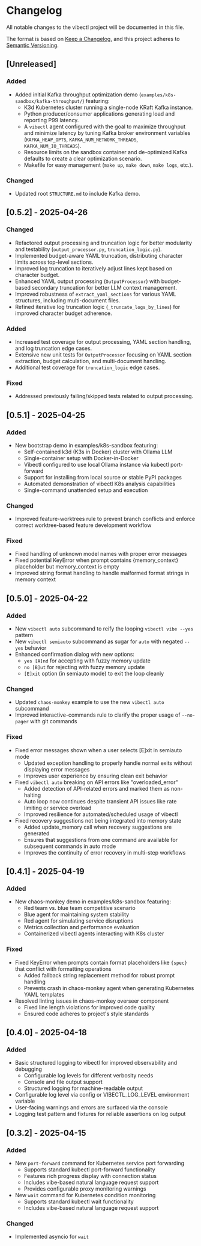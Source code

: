 # Changelog

All notable changes to the vibectl project will be documented in this file.

The format is based on [Keep a Changelog](https://keepachangelog.com/en/1.0.0/),
and this project adheres to [Semantic Versioning](https://semver.org/spec/v2.0.0.html).

## [Unreleased]

### Added
- Added initial Kafka throughput optimization demo (`examples/k8s-sandbox/kafka-throughput/`) featuring:
  - K3d Kubernetes cluster running a single-node KRaft Kafka instance.
  - Python producer/consumer applications generating load and reporting P99 latency.
  - A `vibectl` agent configured with the goal to maximize throughput and minimize latency by tuning Kafka broker environment variables (`KAFKA_HEAP_OPTS`, `KAFKA_NUM_NETWORK_THREADS`, `KAFKA_NUM_IO_THREADS`).
  - Resource limits on the sandbox container and de-optimized Kafka defaults to create a clear optimization scenario.
  - Makefile for easy management (`make up`, `make down`, `make logs`, etc.).

### Changed
- Updated root `STRUCTURE.md` to include Kafka demo.

## [0.5.2] - 2025-04-26

### Changed
- Refactored output processing and truncation logic for better modularity and testability (`output_processor.py`, `truncation_logic.py`).
- Implemented budget-aware YAML truncation, distributing character limits across top-level sections.
- Improved log truncation to iteratively adjust lines kept based on character budget.
- Enhanced YAML output processing (`OutputProcessor`) with budget-based secondary truncation for better LLM context management.
- Improved robustness of `extract_yaml_sections` for various YAML structures, including multi-document files.
- Refined iterative log truncation logic (`_truncate_logs_by_lines`) for improved character budget adherence.

### Added
- Increased test coverage for output processing, YAML section handling, and log truncation edge cases.
- Extensive new unit tests for `OutputProcessor` focusing on YAML section extraction, budget calculation, and multi-document handling.
- Additional test coverage for `truncation_logic` edge cases.

### Fixed
- Addressed previously failing/skipped tests related to output processing.

## [0.5.1] - 2025-04-25

### Added
- New bootstrap demo in examples/k8s-sandbox featuring:
  - Self-contained k3d (K3s in Docker) cluster with Ollama LLM
  - Single-container setup with Docker-in-Docker
  - Vibectl configured to use local Ollama instance via kubectl port-forward
  - Support for installing from local source or stable PyPI packages
  - Automated demonstration of vibectl K8s analysis capabilities
  - Single-command unattended setup and execution

### Changed
- Improved feature-worktrees rule to prevent branch conflicts and enforce correct worktree-based feature development workflow

### Fixed
- Fixed handling of unknown model names with proper error messages
- Fixed potential KeyError when prompt contains {memory_context} placeholder but memory_context is empty
- Improved string format handling to handle malformed format strings in memory context

## [0.5.0] - 2025-04-22

### Added
- New `vibectl auto` subcommand to reify the looping `vibectl vibe --yes` pattern
- New `vibectl semiauto` subcommand as sugar for `auto` with negated `--yes` behavior
- Enhanced confirmation dialog with new options:
  - `yes [A]nd` for accepting with fuzzy memory update
  - `no [B]ut` for rejecting with fuzzy memory update
  - `[E]xit` option (in semiauto mode) to exit the loop cleanly

### Changed
- Updated `chaos-monkey` example to use the new `vibectl auto` subcommand
- Improved interactive-commands rule to clarify the proper usage of `--no-pager` with git commands

### Fixed
- Fixed error messages shown when a user selects [E]xit in semiauto mode
  - Updated exception handling to properly handle normal exits without displaying error messages
  - Improves user experience by ensuring clean exit behavior
- Fixed `vibectl auto` breaking on API errors like "overloaded_error"
  - Added detection of API-related errors and marked them as non-halting
  - Auto loop now continues despite transient API issues like rate limiting or service overload
  - Improved resilience for automated/scheduled usage of vibectl
- Fixed recovery suggestions not being integrated into memory state
  - Added update_memory call when recovery suggestions are generated
  - Ensures that suggestions from one command are available for subsequent commands in auto mode
  - Improves the continuity of error recovery in multi-step workflows

## [0.4.1] - 2025-04-19

### Added
- New chaos-monkey demo in examples/k8s-sandbox featuring:
  - Red team vs. blue team competitive scenario
  - Blue agent for maintaining system stability
  - Red agent for simulating service disruptions
  - Metrics collection and performance evaluation
  - Containerized vibectl agents interacting with K8s cluster

### Fixed
- Fixed KeyError when prompts contain format placeholders like `{spec}` that conflict with formatting operations
  - Added fallback string replacement method for robust prompt handling
  - Prevents crash in chaos-monkey agent when generating Kubernetes YAML templates
- Resolved linting issues in chaos-monkey overseer component
  - Fixed line length violations for improved code quality
  - Ensured code adheres to project's style standards

## [0.4.0] - 2025-04-18

### Added
- Basic structured logging to vibectl for improved observability and debugging
  - Configurable log levels for different verbosity needs
  - Console and file output support
  - Structured logging for machine-readable output
- Configurable log level via config or VIBECTL_LOG_LEVEL environment variable
- User-facing warnings and errors are surfaced via the console
- Logging test pattern and fixtures for reliable assertions on log output

## [0.3.2] - 2025-04-15

### Added
- New `port-forward` command for Kubernetes service port forwarding
  - Supports standard kubectl port-forward functionality
  - Features rich progress display with connection status
  - Includes vibe-based natural language request support
  - Provides configurable proxy monitoring warnings
- New `wait` command for Kubernetes condition monitoring
  - Supports standard kubectl wait functionality
  - Includes vibe-based natural language request support

### Changed
- Implemented asyncio for `wait`
